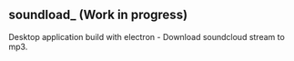 ## soundload_ (Work in progress)

Desktop application build with electron - Download soundcloud stream to mp3.
